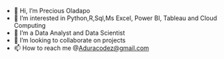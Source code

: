 - 👋 Hi, I’m Precious Oladapo
- 👀 I’m interested in Python,R,Sql,Ms Excel, Power BI, Tableau and Cloud Computing 
- 🌱 I’m a Data Analyst and Data Scientist
- 💞️ I’m looking to collaborate on projects
- 📫 How to reach me @Aduracodez@gmail.com


